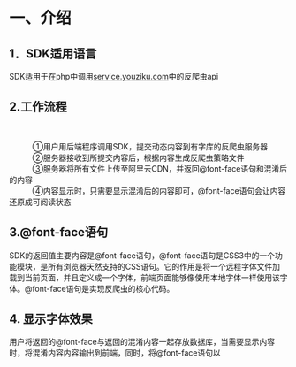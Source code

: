 # 一、介绍

## 1．SDK适用语言<br/>
SDK适用于在php中调用<a  target="_blank"  href="http://service.youziku.com">service.youziku.com</a>中的反爬虫api<br/>

## 2.工作流程<br/>　　
   ①用户用后端程序调用SDK，提交动态内容到有字库的反爬虫服务器<br/>
   ②服务器接收到所提交内容后，根据内容生成反爬虫策略文件<br/>
   ③服务器将所有文件上传至阿里云CDN，并返回@font-face语句和混淆后的内容<br/>
   ④内容显示时，只需要显示混淆后的内容即可，@font-face语句会让内容还原成可阅读状态<br/>

## 3.@font-face语句<br/>
SDK的返回值主要内容是@font-face语句，@font-face语句是CSS3中的一个功能模块，是所有浏览器天然支持的CSS语句。它的作用是将一个远程字体文件加载到当前页面，并且定义成一个字体，前端页面能够像使用本地字体一样使用该字体。@font-face语句是实现反爬虫的核心代码。<br/>

## 4. 显示字体效果
用户将返回的@font-face与返回的混淆内容一起存放数据库，当需要显示内容时，将混淆内容内容输出到前端，同时，将@font-face语句以<style>标签形式插入到前端代码中，混淆内容通过@font-face的字体即可还原出原始内容。

# 二、环境
1.PHP 5.2及以上版本<br/>
2.<a href="https://github.com/youziku/youziku-plus-sdk-php/archive/master.zip">下载</a>

# 三、引用
1.requir_once 'src/client/youzikuServicePlusClient.php';

# 四、Sample
## 1.初始化youzikuServicePlusClient实例,在全局配置一遍即可
```PHP 
$youzikuServicePlusClient=new youzikuServicePlusClient("xxxxxx");//xxxxxx为用户的apikey
```

## 2.调用接口
### 2.1.处理全部文本-所有格式
``` php
 //ranNumber=true表示处理数字
 //ranChinese=true表示处理汉字
 //ranEnglish=true表示处理字母
 
$option = array (
	"ranNumber" => "true",
	"ranChinese" => "true",
	"ranEnglish" => "true"
);

$param = array (
	"accessKey" => "xxx",
	"content" => "有字库，让中文跃上云端！",
	"tag" => "#id1,.class1",
	"useRanFontFamily" => "false",
	"option" => $option
);
$result1 = $youzikuServicePlusClient->getFontFace($param);
 
```
### 2.2.处理全部文本-WOFF
``` php
 //ranNumber=true表示处理数字
 //ranChinese=true表示处理汉字
 //ranEnglish=true表示处理字母
 
$option = array (
	"ranNumber" => "true",
	"ranChinese" => "true",
	"ranEnglish" => "true"
);

$param2 = array (
	"accessKey" => "xxx",
	"content" => "有字库，让中文跃上云端！",
	"tag" => "#id1,.class1",
	"useRanFontFamily" => "false",
	"option" => $option
);

$result2 = $youzikuServicePlusClient->getWoffFontFace($param2);
 
```

### 2.3.处理指定文本-所有格式

``` php
 //ranNumber=true表示处理数字
 //ranChinese=true表示处理汉字
 //ranEnglish=true表示处理字母
 
$option = array (
	"ranNumber" => "true",
	"ranChinese" => "true",
	"ranEnglish" => "true"
);

$param3 = array (
	"accessKey" => "xxx",
	"content" => "有字库，让中文跃上云端",
	"tag" => "#id1,.class1",
	"useRanFontFamily" => "false",
	"option" => $option,
	"text"=>"有字库"
);

$result3 = $youzikuServicePlusClient->getScopeFontFace($param3);
 
```

### 2.4.处理指定文本-WOFF
``` php
 //ranNumber=true表示处理数字
 //ranChinese=true表示处理汉字
 //ranEnglish=true表示处理字母
 
$option = array (
	"ranNumber" => "true",
	"ranChinese" => "true",
	"ranEnglish" => "true"
);

$param4 = array (
	"accessKey" => "xxx",
	"content" => "有字库，让中文跃上云端",
	"tag" => "#id1,.class1",
	"useRanFontFamily" => "false",
	"option" => $option,
	"text"=>"有字库"
);

$result4 = $youzikuServicePlusClient->getScopeWoffFontFace($param4);
 
```
